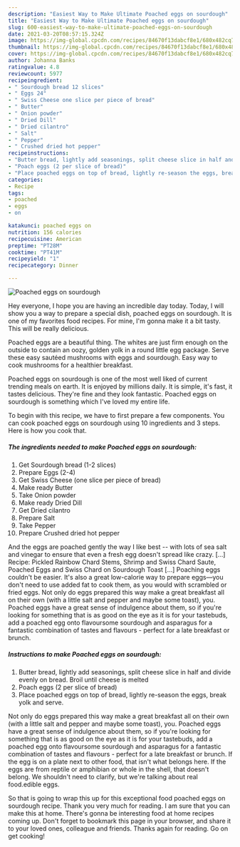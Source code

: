 ```yaml
---
description: "Easiest Way to Make Ultimate Poached eggs on sourdough"
title: "Easiest Way to Make Ultimate Poached eggs on sourdough"
slug: 600-easiest-way-to-make-ultimate-poached-eggs-on-sourdough
date: 2021-03-20T08:57:15.324Z
image: https://img-global.cpcdn.com/recipes/84670f13dabcf8e1/680x482cq70/poached-eggs-on-sourdough-recipe-main-photo.jpg
thumbnail: https://img-global.cpcdn.com/recipes/84670f13dabcf8e1/680x482cq70/poached-eggs-on-sourdough-recipe-main-photo.jpg
cover: https://img-global.cpcdn.com/recipes/84670f13dabcf8e1/680x482cq70/poached-eggs-on-sourdough-recipe-main-photo.jpg
author: Johanna Banks
ratingvalue: 4.8
reviewcount: 5977
recipeingredient:
- " Sourdough bread 12 slices"
- " Eggs 24"
- " Swiss Cheese one slice per piece of bread"
- " Butter"
- " Onion powder"
- " Dried Dill"
- " Dried cilantro"
- " Salt"
- " Pepper"
- " Crushed dried hot pepper"
recipeinstructions:
- "Butter bread, lightly add seasonings, split cheese slice in half and divide evenly on bread. Broil until cheese is melted"
- "Poach eggs (2 per slice of bread)"
- "Place poached eggs on top of bread, lightly re-season the eggs, break yolk and serve."
categories:
- Recipe
tags:
- poached
- eggs
- on

katakunci: poached eggs on 
nutrition: 156 calories
recipecuisine: American
preptime: "PT28M"
cooktime: "PT41M"
recipeyield: "1"
recipecategory: Dinner

---
```



![Poached eggs on sourdough](https://img-global.cpcdn.com/recipes/84670f13dabcf8e1/680x482cq70/poached-eggs-on-sourdough-recipe-main-photo.jpg)

Hey everyone, I hope you are having an incredible day today. Today, I will show you a way to prepare a special dish, poached eggs on sourdough. It is one of my favorites food recipes. For mine, I'm gonna make it a bit tasty. This will be really delicious.

Poached eggs are a beautiful thing. The whites are just firm enough on the outside to contain an oozy, golden yolk in a round little egg package. Serve these easy sautéed mushrooms with eggs and sourdough. Easy way to cook mushrooms for a healthier breakfast.

Poached eggs on sourdough is one of the most well liked of current trending meals on earth. It is enjoyed by millions daily. It is simple, it's fast, it tastes delicious. They're fine and they look fantastic. Poached eggs on sourdough is something which I've loved my entire life.


To begin with this recipe, we have to first prepare a few components. You can cook poached eggs on sourdough using 10 ingredients and 3 steps. Here is how you cook that.

<!--inarticleads1-->

##### The ingredients needed to make Poached eggs on sourdough:

1. Get  Sourdough bread (1-2 slices)
1. Prepare  Eggs (2-4)
1. Get  Swiss Cheese (one slice per piece of bread)
1. Make ready  Butter
1. Take  Onion powder
1. Make ready  Dried Dill
1. Get  Dried cilantro
1. Prepare  Salt
1. Take  Pepper
1. Prepare  Crushed dried hot pepper


And the eggs are poached gently the way I like best -- with lots of sea salt and vinegar to ensure that even a fresh egg doesn&#39;t spread like crazy. […] Recipe: Pickled Rainbow Chard Stems, Shrimp and Swiss Chard Saute, Poached Eggs and Swiss Chard on Sourdough Toast […] Poaching eggs couldn&#39;t be easier. It&#39;s also a great low-calorie way to prepare eggs—you don&#39;t need to use added fat to cook them, as you would with scrambled or fried eggs. Not only do eggs prepared this way make a great breakfast all on their own (with a little salt and pepper and maybe some toast), you. Poached eggs have a great sense of indulgence about them, so if you&#39;re looking for something that is as good on the eye as it is for your tastebuds, add a poached egg onto flavoursome sourdough and asparagus for a fantastic combination of tastes and flavours - perfect for a late breakfast or brunch. 

<!--inarticleads2-->

##### Instructions to make Poached eggs on sourdough:

1. Butter bread, lightly add seasonings, split cheese slice in half and divide evenly on bread. Broil until cheese is melted
1. Poach eggs (2 per slice of bread)
1. Place poached eggs on top of bread, lightly re-season the eggs, break yolk and serve.


Not only do eggs prepared this way make a great breakfast all on their own (with a little salt and pepper and maybe some toast), you. Poached eggs have a great sense of indulgence about them, so if you&#39;re looking for something that is as good on the eye as it is for your tastebuds, add a poached egg onto flavoursome sourdough and asparagus for a fantastic combination of tastes and flavours - perfect for a late breakfast or brunch. If the egg is on a plate next to other food, that isn&#39;t what belongs here. If the eggs are from reptile or amphibian or whole in the shell, that doesn&#39;t belong. We shouldn&#39;t need to clarify, but we&#39;re talking about real food.edible eggs. 

So that is going to wrap this up for this exceptional food poached eggs on sourdough recipe. Thank you very much for reading. I am sure that you can make this at home. There's gonna be interesting food at home recipes coming up. Don't forget to bookmark this page in your browser, and share it to your loved ones, colleague and friends. Thanks again for reading. Go on get cooking!
